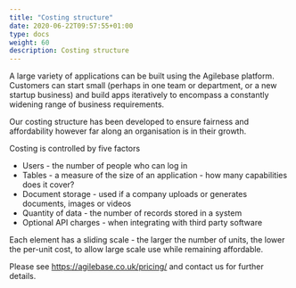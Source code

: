 ```yaml
---
title: "Costing structure"
date: 2020-06-22T09:57:55+01:00
type: docs
weight: 60
description: Costing structure
---
```

A large variety of applications can be built using the Agilebase platform. Customers can start small (perhaps in one team or department, or a new startup business) and build apps iteratively to encompass a constantly widening range of business requirements.

Our costing structure has been developed to ensure fairness and affordability however far along an organisation is in their growth.

Costing is controlled by five factors
* Users - the number of people who can log in
* Tables - a measure of the size of an application - how many capabilities does it cover?
* Document storage - used if a company uploads or generates documents, images or videos
* Quantity of data - the number of records stored in a system
* Optional API charges - when integrating with third party software

Each element has a sliding scale - the larger the number of units, the lower the per-unit cost, to allow large scale use while remaining affordable.

Please see https://agilebase.co.uk/pricing/ and contact us for further details.
